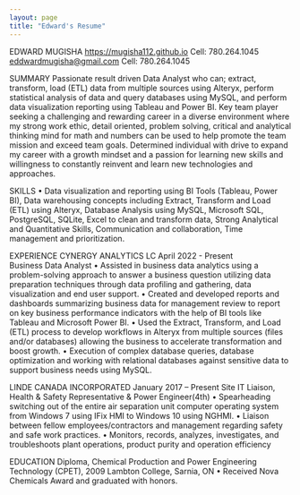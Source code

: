 ```yaml
---
layout: page
title: "Edward's Resume"
---
```


EDWARD MUGISHA
https://mugisha112.github.io
Cell:  780.264.1045	eddwardmugisha@gmail.com	Cell:  780.264.1045

SUMMARY
Passionate result driven Data Analyst who can; extract, transform, load (ETL) data from multiple sources using Alteryx, perform statistical analysis of data and query databases using MySQL, and perform data visualization reporting using Tableau and Power BI. Key team player seeking a challenging and rewarding career in a diverse environment where my strong work ethic, detail oriented, problem solving, critical and analytical thinking mind for math and numbers can be used to help promote the team mission and exceed team goals. Determined individual with drive to expand my career with a growth mindset and a passion for learning new skills and willingness to constantly reinvent and learn new technologies and approaches. 

SKILLS
•	Data visualization and reporting using BI Tools (Tableau, Power BI), Data warehousing concepts including Extract, Transform and Load (ETL) using Alteryx, Database Analysis using MySQL, Microsoft SQL, PostgreSQL, SQLite, Excel to clean and transform data, Strong Analytical and Quantitative Skills, Communication and collaboration, Time management and prioritization.

EXPERIENCE
CYNERGY ANALYTICS LC                                                                                              April 2022 - Present   
Business Data Analyst
•	Assisted in business data analytics using a problem-solving approach to answer a business question utilizing data preparation techniques through data profiling and gathering, data visualization and end user support. 
•	Created and developed reports and dashboards summarizing business data for management review to report on key business performance indicators with the help of BI tools like Tableau and Microsoft Power BI.
•	Used the Extract, Transform, and Load (ETL) process to develop workflows in Alteryx from multiple sources (files and/or databases) allowing the business to accelerate transformation and boost growth.
•	Execution of complex database queries, database optimization and working with relational databases against sensitive data to support business needs using MySQL.  

LINDE CANADA INCORPORATED                                                                                        January 2017 – Present
Site IT Liaison, Health & Safety Representative & Power Engineer(4th)
•	Spearheading switching out of the entire air separation unit computer operating system from Windows 7 using IFix HMI to Windows 10 using NGHMI.
•	Liaison between fellow employees/contractors and management regarding safety and safe work practices.
•	Monitors, records, analyzes, investigates, and troubleshoots plant operations, product purity and operation efficiency

EDUCATION
Diploma, Chemical Production and Power Engineering Technology (CPET), 2009 Lambton College, Sarnia, ON
•	Received Nova Chemicals Award and graduated with honors.
